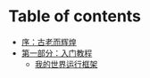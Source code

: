 # Table of contents

* [序：古老而辉煌](README.md)
* [第一部分：入门教程](minecraft-1/00.md)
  * [我的世界运行框架](minecraft-1/01.md) 

